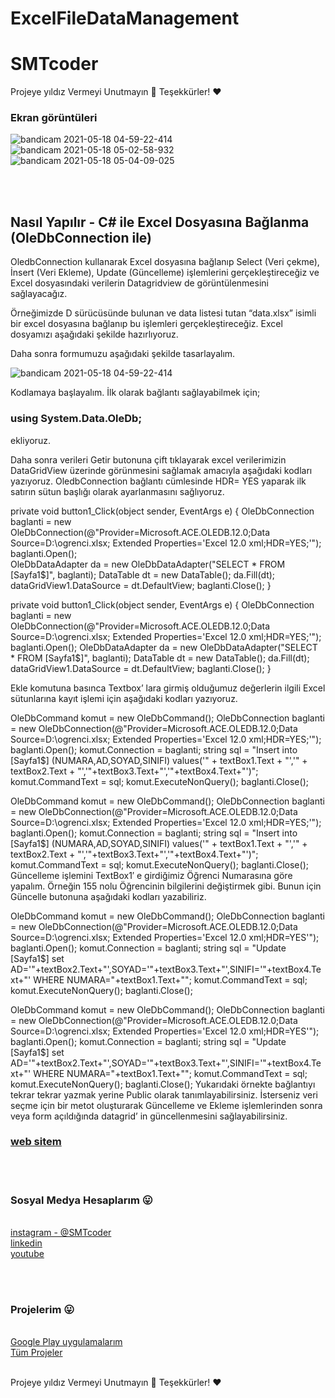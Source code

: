 # ExcelFileDataManagement


<H1> SMTcoder </H1>
Projeye yıldız Vermeyi Unutmayın 🚀 Teşekkürler! ❤️
<h3> Ekran görüntüleri </h3>

![bandicam 2021-05-18 04-59-22-414](https://user-images.githubusercontent.com/74311713/118579436-c3a0ba00-b796-11eb-86fa-9320cb47cb6e.jpg)
![bandicam 2021-05-18 05-02-58-932](https://user-images.githubusercontent.com/74311713/118579443-c6031400-b796-11eb-9528-0299f33b89ee.jpg)
![bandicam 2021-05-18 05-04-09-025](https://user-images.githubusercontent.com/74311713/118579449-c8656e00-b796-11eb-8bd1-1c2e63442c4c.jpg)

<br>
<br>

<h2> Nasıl Yapılır - C# ile Excel Dosyasına Bağlanma (OleDbConnection ile) </h2>


 OledbConnection kullanarak Excel dosyasına bağlanıp Select (Veri çekme), İnsert (Veri Ekleme), Update (Güncelleme) işlemlerini gerçekleştireceğiz ve Excel dosyasındaki verilerin Datagridview de görüntülenmesini sağlayacağız.



Örneğimizde D sürücüsünde bulunan ve data listesi tutan “data.xlsx” isimli bir excel dosyasına bağlanıp bu işlemleri gerçekleştireceğiz. Excel dosyamızı aşağıdaki şekilde hazırlıyoruz.


Daha sonra formumuzu aşağıdaki şekilde tasarlayalım.

![bandicam 2021-05-18 04-59-22-414](https://user-images.githubusercontent.com/74311713/118579436-c3a0ba00-b796-11eb-86fa-9320cb47cb6e.jpg)
 



 
Kodlamaya başlayalım. İlk olarak bağlantı sağlayabilmek için;


<h3> using System.Data.OleDb; </h3>
ekliyoruz.

Daha sonra verileri Getir butonuna çift tıklayarak excel verilerimizin DataGridView üzerinde görünmesini sağlamak amacıyla aşağıdaki kodları yazıyoruz. OledbConnection bağlantı cümlesinde HDR= YES yaparak ilk satırın sütun başlığı olarak ayarlanmasını sağlıyoruz.

private void button1_Click(object sender, EventArgs e)
{
OleDbConnection baglanti = new OleDbConnection(@"Provider=Microsoft.ACE.OLEDB.12.0;Data Source=D:\ogrenci.xlsx; Extended Properties='Excel 12.0 xml;HDR=YES;'"); 
baglanti.Open();  
OleDbDataAdapter da = new OleDbDataAdapter("SELECT * FROM [Sayfa1$]", baglanti);
DataTable dt = new DataTable();
da.Fill(dt);
dataGridView1.DataSource = dt.DefaultView;
baglanti.Close();
}


private void button1_Click(object sender, EventArgs e)
{
OleDbConnection baglanti = new OleDbConnection(@"Provider=Microsoft.ACE.OLEDB.12.0;Data Source=D:\ogrenci.xlsx; Extended Properties='Excel 12.0 xml;HDR=YES;'"); 
baglanti.Open(); 
OleDbDataAdapter da = new OleDbDataAdapter("SELECT * FROM [Sayfa1$]", baglanti);
DataTable dt = new DataTable();
da.Fill(dt);
dataGridView1.DataSource = dt.DefaultView;
baglanti.Close();
}

Ekle komutuna basınca Textbox’ lara girmiş olduğumuz değerlerin ilgili Excel sütunlarına kayıt işlemi için aşağıdaki kodları yazıyoruz.

OleDbCommand komut = new OleDbCommand();
OleDbConnection baglanti = new OleDbConnection(@"Provider=Microsoft.ACE.OLEDB.12.0;Data Source=D:\ogrenci.xlsx; Extended Properties='Excel 12.0 xml;HDR=YES;'");
baglanti.Open();
komut.Connection = baglanti; 
string sql = "Insert into [Sayfa1$] (NUMARA,AD,SOYAD,SINIFI) values('" + textBox1.Text + "','" + textBox2.Text + "','"+textBox3.Text+"','"+textBox4.Text+"')";
komut.CommandText = sql;
komut.ExecuteNonQuery();
baglanti.Close();


OleDbCommand komut = new OleDbCommand();
OleDbConnection baglanti = new OleDbConnection(@"Provider=Microsoft.ACE.OLEDB.12.0;Data Source=D:\ogrenci.xlsx; Extended Properties='Excel 12.0 xml;HDR=YES;'");
baglanti.Open();
komut.Connection = baglanti; 
string sql = "Insert into [Sayfa1$] (NUMARA,AD,SOYAD,SINIFI) values('" + textBox1.Text + "','" + textBox2.Text + "','"+textBox3.Text+"','"+textBox4.Text+"')";
komut.CommandText = sql;
komut.ExecuteNonQuery();
baglanti.Close();
Güncelleme işlemini TextBox1′ e girdiğimiz Öğrenci Numarasına göre yapalım. Örneğin 155 nolu Öğrencinin bilgilerini değiştirmek gibi. Bunun için Güncelle butonuna aşağıdaki kodları yazabiliriz.

OleDbCommand komut = new OleDbCommand();
OleDbConnection baglanti = new OleDbConnection(@"Provider=Microsoft.ACE.OLEDB.12.0;Data Source=D:\ogrenci.xlsx; Extended Properties='Excel 12.0 xml;HDR=YES'");
baglanti.Open();
komut.Connection = baglanti;
string sql = "Update  [Sayfa1$] set AD='"+textBox2.Text+"',SOYAD='"+textBox3.Text+"',SINIFI='"+textBox4.Text+"' WHERE NUMARA="+textBox1.Text+"";
komut.CommandText = sql; 
komut.ExecuteNonQuery();
baglanti.Close();


OleDbCommand komut = new OleDbCommand();
OleDbConnection baglanti = new OleDbConnection(@"Provider=Microsoft.ACE.OLEDB.12.0;Data Source=D:\ogrenci.xlsx; Extended Properties='Excel 12.0 xml;HDR=YES'");
baglanti.Open();
komut.Connection = baglanti;
string sql = "Update  [Sayfa1$] set AD='"+textBox2.Text+"',SOYAD='"+textBox3.Text+"',SINIFI='"+textBox4.Text+"' WHERE NUMARA="+textBox1.Text+"";
komut.CommandText = sql; 
komut.ExecuteNonQuery();
baglanti.Close();
Yukarıdaki örnekte bağlantıyı tekrar tekrar yazmak yerine Public olarak tanımlayabilirsiniz. İsterseniz veri seçme için bir metot oluşturarak Güncelleme ve Ekleme işlemlerinden sonra veya form açıldığında datagrid’ in güncellenmesini sağlayabilirsiniz.




 <h3> <a href="https://sametakca.com/">  web sitem </a> </h3> 
 
<br> <br>
<h3> Sosyal Medya Hesaplarım 😛 </h3>
<br>

<a href="https://www.instagram.com/smtcoder/">
instagram - @SMTcoder 
</a>
<br>

<a href="https://www.linkedin.com/in/samet-akca-2a4bbb1a8/">
linkedin
</a>
<br>

<a href="https://www.youtube.com/channel/UCZXmqpZJ3ax5Uzm0pXeVqMg">
youtube
</a>

<br>

<br> <br>
<h3> Projelerim 😛 </h3>
<br>

<a href="https://play.google.com/store/apps/developer?id=Samet+Akca&gl=TR">
Google Play uygulamalarım
</a>
<br>
<a href="https://www.tabbs.co/Samet">
 Tüm Projeler 
</a>


<br>
<br>


Projeye yıldız Vermeyi Unutmayın  🚀
Teşekkürler! ❤️
